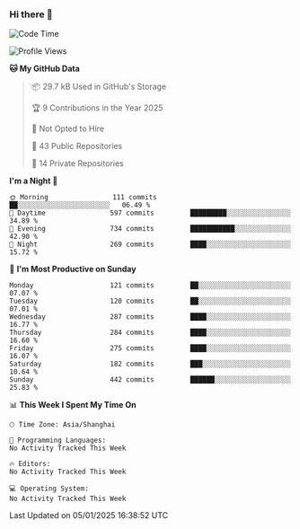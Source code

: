 ### Hi there 👋

<!--
**robinWongM/robinWongM** is a ✨ _special_ ✨ repository because its `README.md` (this file) appears on your GitHub profile.

Here are some ideas to get you started:

- 🔭 I’m currently working on ...
- 🌱 I’m currently learning ...
- 👯 I’m looking to collaborate on ...
- 🤔 I’m looking for help with ...
- 💬 Ask me about ...
- 📫 How to reach me: ...
- 😄 Pronouns: ...
- ⚡ Fun fact: ...
-->

<!--START_SECTION:waka-->
![Code Time](http://img.shields.io/badge/Code%20Time-266%20hrs%2026%20mins-blue)

![Profile Views](http://img.shields.io/badge/Profile%20Views-0-blue)

**🐱 My GitHub Data** 

> 📦 29.7 kB Used in GitHub's Storage 
 > 
> 🏆 9 Contributions in the Year 2025
 > 
> 🚫 Not Opted to Hire
 > 
> 📜 43 Public Repositories 
 > 
> 🔑 14 Private Repositories 
 > 
**I'm a Night 🦉** 

```text
🌞 Morning                111 commits         ██░░░░░░░░░░░░░░░░░░░░░░░   06.49 % 
🌆 Daytime                597 commits         █████████░░░░░░░░░░░░░░░░   34.89 % 
🌃 Evening                734 commits         ███████████░░░░░░░░░░░░░░   42.90 % 
🌙 Night                  269 commits         ████░░░░░░░░░░░░░░░░░░░░░   15.72 % 
```
📅 **I'm Most Productive on Sunday** 

```text
Monday                   121 commits         ██░░░░░░░░░░░░░░░░░░░░░░░   07.07 % 
Tuesday                  120 commits         ██░░░░░░░░░░░░░░░░░░░░░░░   07.01 % 
Wednesday                287 commits         ████░░░░░░░░░░░░░░░░░░░░░   16.77 % 
Thursday                 284 commits         ████░░░░░░░░░░░░░░░░░░░░░   16.60 % 
Friday                   275 commits         ████░░░░░░░░░░░░░░░░░░░░░   16.07 % 
Saturday                 182 commits         ███░░░░░░░░░░░░░░░░░░░░░░   10.64 % 
Sunday                   442 commits         ██████░░░░░░░░░░░░░░░░░░░   25.83 % 
```


📊 **This Week I Spent My Time On** 

```text
🕑︎ Time Zone: Asia/Shanghai

💬 Programming Languages: 
No Activity Tracked This Week

🔥 Editors: 
No Activity Tracked This Week

💻 Operating System: 
No Activity Tracked This Week
```


 Last Updated on 05/01/2025 16:38:52 UTC
<!--END_SECTION:waka-->
